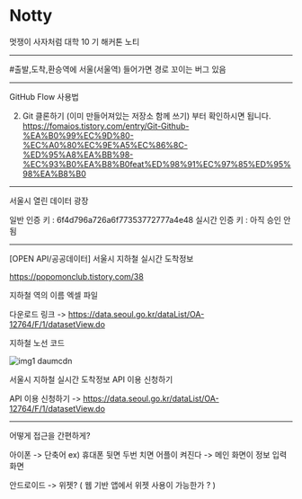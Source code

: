 # Notty
멋쟁이 사자처럼 대학 10 기 해커톤 노티

---------------------------------------------------------------------------------------------------------------------
#출발,도착,환승역에 서울(서울역) 들어가면 경로 꼬이는 버그 있음

---------------------------------------------------------------------------------------------------------------------

GitHub Flow 사용법 

2. Git 클론하기 (이미 만들어져있는 저장소 함께 쓰기) 
부터 확인하시면 됩니다.
https://fomaios.tistory.com/entry/Git-Github-%EA%B0%99%EC%9D%80-%EC%A0%80%EC%9E%A5%EC%86%8C-%ED%95%A8%EA%BB%98-%EC%93%B0%EA%B8%B0feat%ED%98%91%EC%97%85%ED%95%98%EA%B8%B0

----------------------------------------------------------------------------------------------------------------------


서울시 열린 데이터 광장 
  
  일반 인증 키 : 6f4d796a726a6f77353772777a4e48
  실시간 인증 키 : 아직 승인 안 됨

----------------------------------------------------------------------------------------------------------------------

[OPEN API/공공데이터] 서울시 지하철 실시간 도착정보

https://popomonclub.tistory.com/38



지하철 역의 이름 엑셀 파일

다운로드 링크 -> https://data.seoul.go.kr/dataList/OA-12764/F/1/datasetView.do



지하철 노선 코드

![img1 daumcdn](https://user-images.githubusercontent.com/88936783/179240665-5b4232ae-b77c-4020-ba5a-8be616bf1bb3.png)


서울시 지하철 실시간 도착정보 API 이용 신청하기

API 이용 신청하기 -> https://data.seoul.go.kr/dataList/OA-12764/F/1/datasetView.do

----------------------------------------------------------------------------------------------------------------------

어떻게 접근을 간편하게? 

아이폰 -> 단축어
  ex) 휴대폰 뒷면 두번 치면 어플이 켜진다 -> 메인 화면이 정보 입력화면
 
안드로이드 -> 위젯?
  ( 웹 기반 앱에서 위젯 사용이 가능한가 ? )
